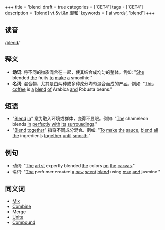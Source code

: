 +++
title = 'blend'
draft = true
categories = ['CET4']
tags = ['CET4']
description = '[blend] vt.&vi.&n.混和'
keywords = ['ai words', 'blend']
+++

## 读音
/[blend](/post/blend/)/

## 释义
- **动词**: 将不同的物质混合在一起，使其结合成均匀的整体。例如: "[She](/post/she/) blended [the](/post/the/) fruits [to](/post/to/) [make](/post/make/) [a](/post/a/) smoothie."
- **名词**: 混合物，尤其是由两种或多种成分均匀混合而成的产品。例如: "[This](/post/this/) [coffee](/post/coffee/) is [a](/post/a/) [blend](/post/blend/) [of](/post/of/) Arabica [and](/post/and/) Robusta beans."

## 短语
- "[Blend](/post/blend/) [in](/post/in/)" 意为融入环境或群体，变得不显眼。例如: "[The](/post/the/) chameleon blends [in](/post/in/) [perfectly](/post/perfectly/) [with](/post/with/) [its](/post/its/) [surroundings](/post/surroundings/)."
- "[Blend](/post/blend/) [together](/post/together/)" 指将不同成分混合。例如: "[To](/post/to/) [make](/post/make/) [the](/post/the/) [sauce](/post/sauce/), [blend](/post/blend/) [all](/post/all/) [the](/post/the/) ingredients [together](/post/together/) [until](/post/until/) [smooth](/post/smooth/)."

## 例句
- 动词: "[The](/post/the/) [artist](/post/artist/) expertly blended [the](/post/the/) colors [on](/post/on/) [the](/post/the/) [canvas](/post/canvas/)."
- 名词: "[The](/post/the/) perfumer created [a](/post/a/) [new](/post/new/) [scent](/post/scent/) [blend](/post/blend/) using [rose](/post/rose/) [and](/post/and/) jasmine."

## 同义词
- [Mix](/post/mix/)
- [Combine](/post/combine/)
- Merge
- [Unite](/post/unite/)
- [Compound](/post/compound/)
